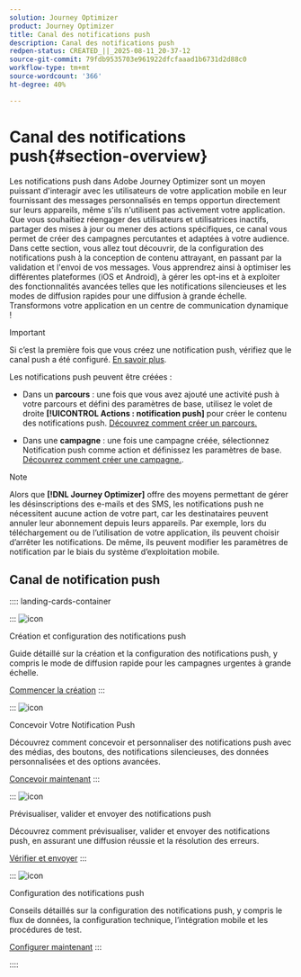 ```yaml
---
solution: Journey Optimizer
product: Journey Optimizer
title: Canal des notifications push
description: Canal des notifications push
redpen-status: CREATED_||_2025-08-11_20-37-12
source-git-commit: 79fdb9535703e961922dfcfaaad1b6731d2d88c0
workflow-type: tm+mt
source-wordcount: '366'
ht-degree: 40%

---
```



# Canal des notifications push{#section-overview}

Les notifications push dans Adobe Journey Optimizer sont un moyen puissant d&#39;interagir avec les utilisateurs de votre application mobile en leur fournissant des messages personnalisés en temps opportun directement sur leurs appareils, même s&#39;ils n&#39;utilisent pas activement votre application. Que vous souhaitiez réengager des utilisateurs et utilisatrices inactifs, partager des mises à jour ou mener des actions spécifiques, ce canal vous permet de créer des campagnes percutantes et adaptées à votre audience. Dans cette section, vous allez tout découvrir, de la configuration des notifications push à la conception de contenu attrayant, en passant par la validation et l&#39;envoi de vos messages. Vous apprendrez ainsi à optimiser les différentes plateformes (iOS et Android), à gérer les opt-ins et à exploiter des fonctionnalités avancées telles que les notifications silencieuses et les modes de diffusion rapides pour une diffusion à grande échelle. Transformons votre application en un centre de communication dynamique !

>[!IMPORTANT]
>
>Si c’est la première fois que vous créez une notification push, vérifiez que le canal push a été configuré. [En savoir plus](../using/push/push-configuration.md).


Les notifications push peuvent être créées :

* Dans un **parcours** : une fois que vous avez ajouté une activité push à votre parcours et défini des paramètres de base, utilisez le volet de droite **[!UICONTROL Actions : notification push]** pour créer le contenu des notifications push. [Découvrez comment créer un parcours.](../using/building-journeys/journey-gs.md)

* Dans une **campagne** : une fois une campagne créée, sélectionnez Notification push comme action et définissez les paramètres de base. [Découvrez comment créer une campagne.](../using/campaigns/create-campaign.md#configure).


>[!NOTE]
>
>Alors que **[!DNL Journey Optimizer]** offre des moyens permettant de gérer les désinscriptions des e-mails et des SMS, les notifications push ne nécessitent aucune action de votre part, car les destinataires peuvent annuler leur abonnement depuis leurs appareils. Par exemple, lors du téléchargement ou de l’utilisation de votre application, ils peuvent choisir d’arrêter les notifications. De même, ils peuvent modifier les paramètres de notification par le biais du système d’exploitation mobile.


## Canal de notification push

:::: landing-cards-container

:::
![icon](https://cdn.experienceleague.adobe.com/icons/circle-play.svg)

Création et configuration des notifications push

Guide détaillé sur la création et la configuration des notifications push, y compris le mode de diffusion rapide pour les campagnes urgentes à grande échelle.

[Commencer la création](../using/push/create-push.md)
:::

:::
![icon](https://cdn.experienceleague.adobe.com/icons/puzzle-piece.svg)

Concevoir Votre Notification Push

Découvrez comment concevoir et personnaliser des notifications push avec des médias, des boutons, des notifications silencieuses, des données personnalisées et des options avancées.

[Concevoir maintenant](../using/push/design-push.md)
:::

:::
![icon](https://cdn.experienceleague.adobe.com/icons/list-check.svg)

Prévisualiser, valider et envoyer des notifications push

Découvrez comment prévisualiser, valider et envoyer des notifications push, en assurant une diffusion réussie et la résolution des erreurs.

[Vérifier et envoyer](../using/push/send-push.md)
:::

:::
![icon](https://cdn.experienceleague.adobe.com/icons/gear.svg)

Configuration des notifications push

Conseils détaillés sur la configuration des notifications push, y compris le flux de données, la configuration technique, l’intégration mobile et les procédures de test.

[Configurer maintenant](../using/push/push-configuration.md)
:::

::::

